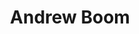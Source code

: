 ---
title: "Andrew Boom"
testimonial_designation: "Marketing Head"
testimonial_content: "Curabitur sollicitudin, tortor at suscipit volutpat, nisi arcu aliquet dui, vitae semper sem turpis quis libero. Quisque vulputate lacinia nisl ac lobortis."
type: "testimonial"


---